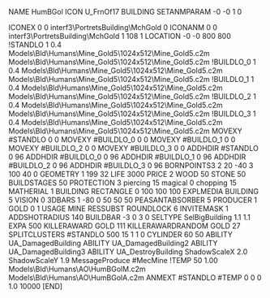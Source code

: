 NAME HumBGol
ICON U_FrnOf17
BUILDING
SETANMPARAM -0 -0 1 0

ICONEX 0 0 interf3\PortretsBuilding\MchGold 0
ICONANM 0 0 interf3\PortretsBuilding\MchGold 1 108 1
LOCATION -0 -0 800 800
!STANDLO      1 0.4 Models\Bld\Humans\Mine_Gold5\1024x512\Mine_Gold5.c2m Models\Bld\Humans\Mine_Gold5\1024x512\Mine_Gold5.c2m
!BUILDLO_0    1 0.4 Models\Bld\Humans\Mine_Gold5\1024x512\Mine_Gold5.c2m Models\Bld\Humans\Mine_Gold5\1024x512\Mine_Gold5.c2m
!BUILDLO_1    1 0.4 Models\Bld\Humans\Mine_Gold5\1024x512\Mine_Gold5.c2m Models\Bld\Humans\Mine_Gold5\1024x512\Mine_Gold5.c2m
!BUILDLO_2    1 0.4 Models\Bld\Humans\Mine_Gold5\1024x512\Mine_Gold5.c2m Models\Bld\Humans\Mine_Gold5\1024x512\Mine_Gold5.c2m
!BUILDLO_3    1 0.4 Models\Bld\Humans\Mine_Gold5\1024x512\Mine_Gold5.c2m Models\Bld\Humans\Mine_Gold5\1024x512\Mine_Gold5.c2m
MOVEXY #STANDLO   0 0
MOVEXY #BUILDLO_0 0 0
MOVEXY #BUILDLO_1 0 0
MOVEXY #BUILDLO_2 0 0
MOVEXY #BUILDLO_3 0 0
ADDHDIR #STANDLO 0 96
ADDHDIR #BUILDLO_0 0 96
ADDHDIR #BUILDLO_1 0 96
ADDHDIR #BUILDLO_2 0 96
ADDHDIR #BUILDLO_3 0 96
BORNPOINTS3 2 20 -40 3 100 40 0
GEOMETRY 1 199 32
LIFE     3000
PRICE 2 WOOD 50 STONE 50
BUILDSTAGES 50
PROTECTION 3 piercing 15 magical 0 chopping 15
MATHERIAL 1 BUILDING
RECTANGLE    0 100 100 100
EXPLMEDIA BUILDING 5
VISION 0
3DBARS 1 -80 0 50 50 50
PEASANTABSORBER 5
PRODUCER        1 GOLD 0 1
USAGE MINE
RESSUBST
ROUNDLOCK 6
INVITEMASK 1
ADDSHOTRADIUS 140
BUILDBAR -3 0 3 0
SELTYPE SelBigBuilding 1.1 1.1
EXPA 500
KILLERAWARD             GOLD 111
KILLERAWARDRANDOM       GOLD 27
SPLITCLUSTERS #STANDLO 500 15 1 1 0
CYLINDER 60 50
ABILITY UA_DamagedBuilding
ABILITY UA_DamagedBuilding2
ABILITY UA_DamagedBuilding3
ABILITY UA_DestroyBuilding
ShadowScaleX 2.0
ShadowScaleY 1.9
MessageProduce #MecMine
!TEMP 50 1.00 Models\Bld\Humans\AO\HumBGolM.c2m Models\Bld\Humans\AO\HumBGolA.c2m
ANMEXT #STANDLO #TEMP 0 0 0 1.0 10000
[END]
